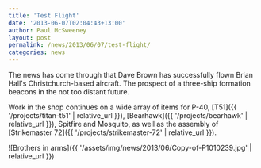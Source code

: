 ```yaml
---
title: 'Test Flight'
date: '2013-06-07T02:04:43+13:00'
author: Paul McSweeney
layout: post
permalink: /news/2013/06/07/test-flight/
categories: news
---
```


The news has come through that Dave Brown has successfully flown Brian Hall's Christchurch-based aircraft. The prospect of a three-ship formation beacons in the not too distant future.

Work in the shop continues on a wide array of items for P-40, [T51]({{ '/projects/titan-t51' | relative_url }}), [Bearhawk]({{ '/projects/bearhawk' | relative_url }}), Spitfire and Mosquito, as well as the assembly of [Strikemaster 72]({{ '/projects/strikemaster-72' | relative_url }}).

![Brothers in arms]({{ '/assets/img/news/2013/06/Copy-of-P1010239.jpg' | relative_url }})
